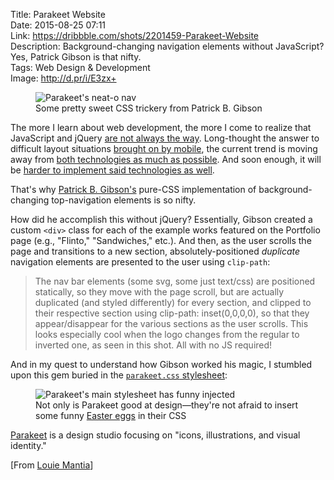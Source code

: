 Title: Parakeet Website  
Date: 2015-08-25 07:11  
Link: https://dribbble.com/shots/2201459-Parakeet-Website  
Description: Background-changing navigation elements without JavaScript? Yes, Patrick Gibson is that nifty.  
Tags: Web Design & Development  
Image: http://d.pr/i/E3zx+  

<figure>
	<img class="screenshot" src="http://d.pr/i/E3zx+" alt="Parakeet's neat-o nav" title="Parakeet's neat-o nav">
	<figcaption>Some pretty sweet CSS trickery from Patrick B. Gibson</figcaption>
</figure>

The more I learn about web development, the more I come to realize that JavaScript and jQuery [are not always the way][tutorialzine]. Long-thought the answer to difficult layout situations [brought on by mobile][mobile], the current trend is moving away from [both technologies as much as possible][sitepoint]. And soon enough, it will be [harder to implement said technologies as well][daringfireball].

That's why [Patrick B. Gibson's][twitter] pure-CSS implementation of background-changing top-navigation elements is so nifty.

How did he accomplish this without jQuery? Essentially, Gibson created a custom `<div>` class for each of the example works featured on the Portfolio page (e.g., "Flinto," "Sandwiches," etc.). And then, as the user scrolls the page and transitions to a new section, absolutely-positioned *duplicate* navigation elements are presented to the user using `clip-path`:

> The nav bar elements (some svg, some just text/css) are positioned statically, so they move with the page scroll, but are actually duplicated (and styled differently) for every section, and clipped to their respective section using clip-path: inset(0,0,0,0), so that they appear/disappear for the various sections as the user scrolls. This looks especially cool when the logo changes from the regular to inverted one, as seen in this shot. All with no JS required!

And in my quest to understand how Gibson worked his magic, I stumbled upon this gem buried in the [`parakeet.css` stylesheet][s3]:

<figure>
	<img src="http://d.pr/i/1eRAf+" alt="Parakeet's main stylesheet has funny injected" title="Parakeet's main stylesheet has funny injected">
	<figcaption>Not only is Parakeet good at design&mdash;they're not afraid to insert some funny <a href="https://en.wikipedia.org/wiki/Easter_egg_(interaction_design)#Software" title="Wikipedia: Software Easter Eggs">Easter eggs</a> in their CSS</figcaption>
</figure>

[Parakeet][parakeet] is a design studio focusing on "icons, illustrations, and visual identity." 

[From [Louie Mantia][twitter 2]]

[daringfireball]: http://daringfireball.net/linked/2015/08/24/williams-crystal-safari-content-blocking "John Gruber on Safari Content Blocking"
[mobile]: http://www.html5rocks.com/en/mobile/responsivedesign/ "Responsive Design"
[parakeet]: http://www.parakeet.co "Louie Mantia's website, Parakeet"
[s3]: https://parakeetweb.s3.amazonaws.com/static/css/parakeet.css "Link Parakeet's CSS"
[sitepoint]: http://www.sitepoint.com/top-5-jquery-ui-alternatives/ "jQuery alternatives"
[tutorialzine]: http://tutorialzine.com/2012/04/5-lightweight-jquery-alternatives/ "Lightweight jQuery alternatives"
[twitter]: https://twitter.com/patr1ck "Guy behind Parakeet's CSS"
[twitter 2]: https://twitter.com/mantia/status/635982033735413764 "Louie Mantia calling attention to the guy who wrote the CSS for Parakeet"